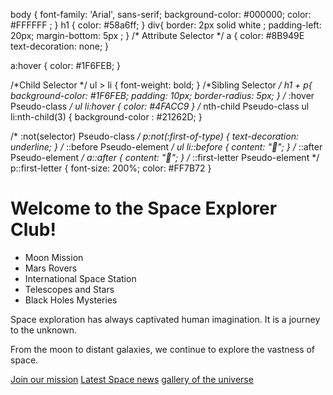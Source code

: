 body {
      font-family: 'Arial', sans-serif;
      background-color: #000000;
      color: #FFFFFF ;
    }
h1 {
  color: #58a6ff;
}
div{
  border: 2px solid white ;
  padding-left: 20px;
  margin-bottom: 5px ;
}
/* Attribute Selector */
a {
  color: #8B949E
  text-decoration: none;
}

a:hover {
  color: #1F6FEB;
}

/*Child Selector */
ul > li {
  font-weight: bold;
}
/*Sibling Selector */
h1 + p{
  background-color: #1F6FEB;
  padding: 10px;
  border-radius: 5px;
}
/* :hover Pseudo-class */
ul li:hover {
  color: #4FACC9
}
/* nth-child Pseudo-class 
ul li:nth-child(3) {
  background-color : #21262D;
}

/* :not(selector) Pseudo-class */
p:not(:first-of-type) {
         text-decoration: underline;
}
/* ::before Pseudo-element */
ul li::before {
     content:  "🚀";
}
/* ::after Pseudo-element */
a::after {
   content: "🔗";
}
/* ::first-letter Pseudo-element */
p::first-letter {
  font-size: 200%;
  color: #FF7B72
}
<!DOCTYPE html>
<html>

<head>
 <link href="style.css" rel="stylesheet" type="text/css" />
</head>

<body>
<h1>Welcome to the Space Explorer Club! </h1>
<ul>
<li>Moon Mission</li>
<li>Mars Rovers</li>
<li>International Space Station</li>
<li>Telescopes and Stars</li>
<li>Black Holes Mysteries</li>
</ul>

<div>
<p>
          Space exploration has always 
          captivated human imagination.
          It is a journey to the unknown.</p>

<p>
          From the moon to distant galaxies,
          we continue to  explore the vastness
          of space.</p>
</div>
<a href="#">Join our mission</a>
<a href="#">Latest Space news</a>
<a href="https://unsplash.com/s/photos/universe">gallery of the universe</a>
<!-- Code injected by live-server -->
<script>
	// <![CDATA[  <-- For SVG support
	if ('WebSocket' in window) {
		(function () {
			function refreshCSS() {
				var sheets = [].slice.call(document.getElementsByTagName("link"));
				var head = document.getElementsByTagName("head")[0];
				for (var i = 0; i < sheets.length; ++i) {
					var elem = sheets[i];
					var parent = elem.parentElement || head;
					parent.removeChild(elem);
					var rel = elem.rel;
					if (elem.href && typeof rel != "string" || rel.length == 0 || rel.toLowerCase() == "stylesheet") {
						var url = elem.href.replace(/(&|\?)_cacheOverride=\d+/, '');
						elem.href = url + (url.indexOf('?') >= 0 ? '&' : '?') + '_cacheOverride=' + (new Date().valueOf());
					}
					parent.appendChild(elem);
				}
			}
			var protocol = window.location.protocol === 'http:' ? 'ws://' : 'wss://';
			var address = protocol + window.location.host + window.location.pathname + '/ws';
			var socket = new WebSocket(address);
			socket.onmessage = function (msg) {
				if (msg.data == 'reload') window.location.reload();
				else if (msg.data == 'refreshcss') refreshCSS();
			};
			if (sessionStorage && !sessionStorage.getItem('IsThisFirstTime_Log_From_LiveServer')) {
				console.log('Live reload enabled.');
				sessionStorage.setItem('IsThisFirstTime_Log_From_LiveServer', true);
			}
		})();
	}
	else {
		console.error('Upgrade your browser. This Browser is NOT supported WebSocket for Live-Reloading.');
	}
	// ]]>
</script>
</body>

</html>
